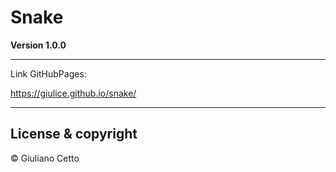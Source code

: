 # Snake

**Version 1.0.0**

---

Link GitHubPages:

https://giulice.github.io/snake/

---

## License & copyright

© Giuliano Cetto
